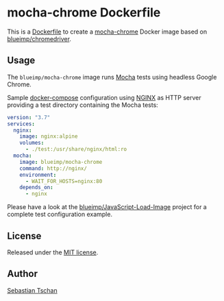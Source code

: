 # mocha-chrome Dockerfile

This is a [Dockerfile](https://docs.docker.com/engine/reference/builder/) to
create a [mocha-chrome](https://github.com/shellscape/mocha-chrome) Docker image
based on [blueimp/chromedriver](https://github.com/blueimp/chromedriver).

## Usage

The `blueimp/mocha-chrome` image runs [Mocha](https://mochajs.org/) tests using
headless Google Chrome.

Sample [docker-compose](https://docs.docker.com/compose/compose-file/)
configuration using [NGINX](https://nginx.org/) as HTTP server providing a test
directory containing the Mocha tests:

```yml
version: "3.7"
services:
  nginx:
    image: nginx:alpine
    volumes:
      - ./test:/usr/share/nginx/html:ro
  mocha:
    image: blueimp/mocha-chrome
    command: http://nginx/
    environment:
      - WAIT_FOR_HOSTS=nginx:80
    depends_on:
      - nginx
```

Please have a look at the
[blueimp/JavaScript-Load-Image](https://github.com/blueimp/JavaScript-Load-Image)
project for a complete test configuration example.

## License

Released under the [MIT license](https://opensource.org/licenses/MIT).

## Author

[Sebastian Tschan](https://blueimp.net/)
